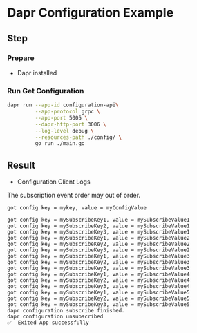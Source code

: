 # Dapr Configuration Example

## Step

### Prepare

- Dapr installed

### Run Get Configuration

<!-- STEP
name: Run Configuration Client
output_match_mode: substring
match_order: none
expected_stdout_lines:
  - '== APP == got config key = mykey, value = myConfigValue'
  - '== APP == got config key = mySubscribeKey1, value = mySubscribeValue1'
  - '== APP == got config key = mySubscribeKey2, value = mySubscribeValue1'
  - '== APP == got config key = mySubscribeKey3, value = mySubscribeValue1'
  - '== APP == got config key = mySubscribeKey1, value = mySubscribeValue2'
  - '== APP == got config key = mySubscribeKey2, value = mySubscribeValue2'
  - '== APP == got config key = mySubscribeKey3, value = mySubscribeValue2'
  - '== APP == got config key = mySubscribeKey1, value = mySubscribeValue3'
  - '== APP == got config key = mySubscribeKey2, value = mySubscribeValue3'
  - '== APP == got config key = mySubscribeKey3, value = mySubscribeValue3'
  - '== APP == dapr configuration subscribe finished.'
background: false
sleep: 40
-->

```bash
dapr run --app-id configuration-api\
         --app-protocol grpc \
         --app-port 5005 \
         --dapr-http-port 3006 \
         --log-level debug \
         --resources-path ./config/ \
         go run ./main.go
```

<!-- END_STEP -->


## Result
- Configuration Client Logs

The subscription event order may out of order.

```
got config key = mykey, value = myConfigValue

got config key = mySubscribeKey1, value = mySubscribeValue1 
got config key = mySubscribeKey2, value = mySubscribeValue1 
got config key = mySubscribeKey3, value = mySubscribeValue1 
got config key = mySubscribeKey1, value = mySubscribeValue2 
got config key = mySubscribeKey2, value = mySubscribeValue2 
got config key = mySubscribeKey3, value = mySubscribeValue2 
got config key = mySubscribeKey1, value = mySubscribeValue3 
got config key = mySubscribeKey2, value = mySubscribeValue3 
got config key = mySubscribeKey3, value = mySubscribeValue3 
got config key = mySubscribeKey1, value = mySubscribeValue4 
got config key = mySubscribeKey2, value = mySubscribeValue4 
got config key = mySubscribeKey3, value = mySubscribeValue4 
got config key = mySubscribeKey1, value = mySubscribeValue5 
got config key = mySubscribeKey2, value = mySubscribeValue5 
got config key = mySubscribeKey3, value = mySubscribeValue5 
dapr configuration subscribe finished.
dapr configuration unsubscribed
✅  Exited App successfully

```
